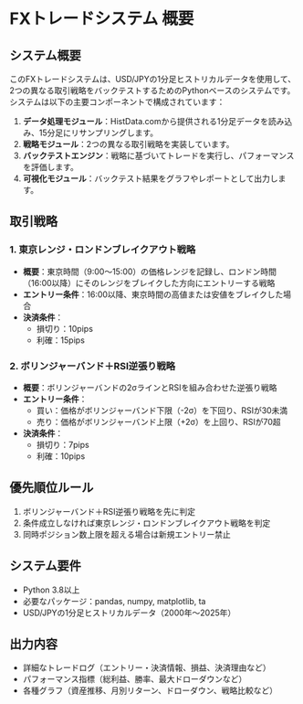 # FXトレードシステム 概要

## システム概要

このFXトレードシステムは、USD/JPYの1分足ヒストリカルデータを使用して、2つの異なる取引戦略をバックテストするためのPythonベースのシステムです。システムは以下の主要コンポーネントで構成されています：

1. **データ処理モジュール**：HistData.comから提供される1分足データを読み込み、15分足にリサンプリングします。
2. **戦略モジュール**：2つの異なる取引戦略を実装しています。
3. **バックテストエンジン**：戦略に基づいてトレードを実行し、パフォーマンスを評価します。
4. **可視化モジュール**：バックテスト結果をグラフやレポートとして出力します。

## 取引戦略

### 1. 東京レンジ・ロンドンブレイクアウト戦略

- **概要**：東京時間（9:00～15:00）の価格レンジを記録し、ロンドン時間（16:00以降）にそのレンジをブレイクした方向にエントリーする戦略
- **エントリー条件**：16:00以降、東京時間の高値または安値をブレイクした場合
- **決済条件**：
  - 損切り：10pips
  - 利確：15pips

### 2. ボリンジャーバンド＋RSI逆張り戦略

- **概要**：ボリンジャーバンドの2σラインとRSIを組み合わせた逆張り戦略
- **エントリー条件**：
  - 買い：価格がボリンジャーバンド下限（-2σ）を下回り、RSIが30未満
  - 売り：価格がボリンジャーバンド上限（+2σ）を上回り、RSIが70超
- **決済条件**：
  - 損切り：7pips
  - 利確：10pips

## 優先順位ルール

1. ボリンジャーバンド＋RSI逆張り戦略を先に判定
2. 条件成立しなければ東京レンジ・ロンドンブレイクアウト戦略を判定
3. 同時ポジション数上限を超える場合は新規エントリー禁止

## システム要件

- Python 3.8以上
- 必要なパッケージ：pandas, numpy, matplotlib, ta
- USD/JPYの1分足ヒストリカルデータ（2000年～2025年）

## 出力内容

- 詳細なトレードログ（エントリー・決済情報、損益、決済理由など）
- パフォーマンス指標（総利益、勝率、最大ドローダウンなど）
- 各種グラフ（資産推移、月別リターン、ドローダウン、戦略比較など）
